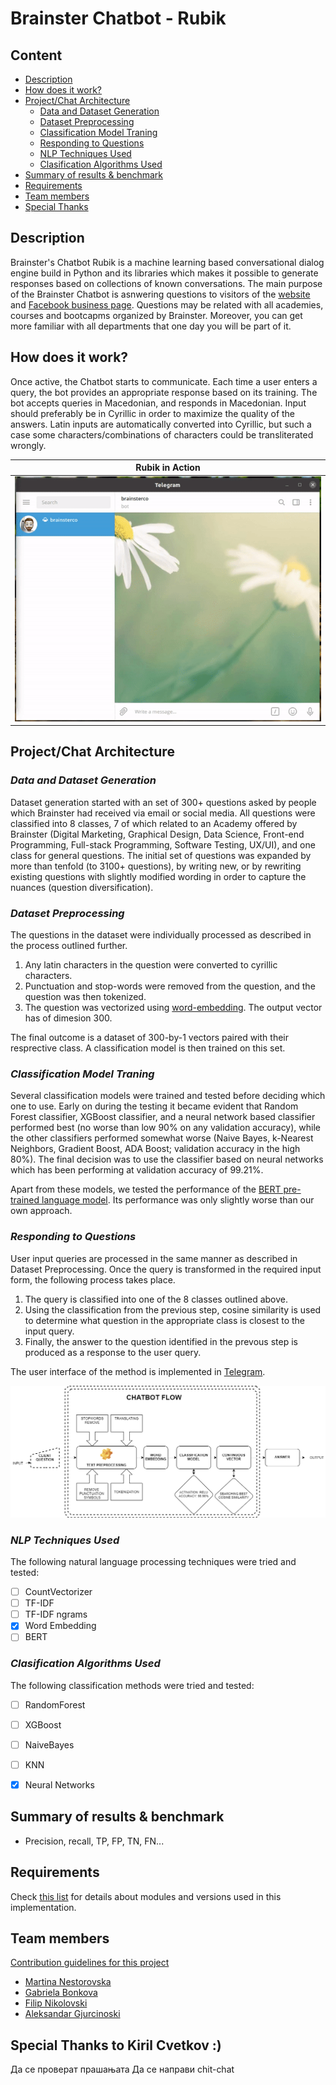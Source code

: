 # Brainster Chatbot - Rubik

## Content
- [Description](#description)
- [How does it work?](#howdoesitwork)
- [Project/Chat Architecture](#architecture)
	- [Data and Dataset Generation](#dataset)
	- [Dataset Preprocessing](#preprocessing)
	- [Classification Model Traning](#training)
	- [Responding to Questions](#responding)
	- [NLP Techniques Used](#nlpused)
	- [Clasification Algorithms Used](#classused)
- [Summary of results & benchmark](#benchmark)
- [Requirements](#requirements)
- [Team members](#team)
- [Special Thanks](#thanks)


## Description <a name="description"></a>
Brainster's Chatbot Rubik is a machine learning based conversational dialog engine build in Python and its libraries which makes it possible to generate responses based on collections of known conversations. The main purpose of the Brainster Chatbot is asnwering questions to visitors of the [website](https://brainster.co/) and [Facebook business page](https://www.facebook.com/brainster.co). Questions may be related with all academies, courses and bootcapms organized by Brainster. Moreover, you can get more familiar with all departments that one day you will be part of it.



## How does it work? <a name="howdoesitwork"></a>
Once active, the Chatbot starts to communicate. Each time a user enters a query, the bot provides an appropriate response based on its training. The bot accepts queries in Macedonian, and responds in Macedonian. Input should preferably be in Cyrillic in order to maximize the quality of the answers. Latin inputs are automatically converted into Cyrillic, but such a case some characters/combinations of characters could be transliterated wrongly.

| Rubik in Action |
| :----: |
| ![Rubik in action](images/Rubik_Test_Run.gif) |


## Project/Chat Architecture <a name="architecture"></a>

### *Data and Dataset Generation* <a name="dataset"></a>
Dataset generation started with an set of 300+ questions asked by people which Brainster had received via email or social media. All questions were classified into 8 classes, 7 of which related to an Academy offered by Brainster (Digital Marketing, Graphical Design, Data Science, Front-end Programming, Full-stack Programming, Software  Testing, UX/UI), and one class for general questions. The initial set of questions was expanded by more than tenfold (to 3100+ questions), by writing new, or by rewriting existing questions with slightly modified wording in order to capture the nuances (question diversification).

### *Dataset Preprocessing* <a name="preprocessing"></a>
The questions in the dataset were individually processed as described in the process outlined further.

1. Any latin characters in the question were converted to cyrillic characters.
2. Punctuation and stop-words were removed from the question, and the question was then tokenized.
3. The question was vectorized using [word-embedding](https://nlp.h-its.org/bpemb/). The output vector has of dimesion 300.

The final outcome is a dataset of 300-by-1 vectors paired with their resprective class. A classification model is then trained on this set.

### *Classification Model Traning* <a name="training"></a>
Several classification models were trained and tested before deciding which one to use. Early on during the testing it became evident that Random Forest classifier, XGBoost classifier, and a neural network based classifier performed best (no worse than low 90% on any validation accuracy), while the other classifiers performed somewhat worse (Naive Bayes, k-Nearest Neighbors, Gradient Boost, ADA Boost; validation accuracy in the high 80%). The final decision was to use the classifier based on neural networks which has been performing at validation accuracy of 99.21%.

Apart from these models, we tested the performance of the [BERT pre-trained language model](https://github.com/google-research/bert). Its performance was only slightly worse than our own approach.

### *Responding to Questions* <a name="responding"></a>
User input queries are processed in the same manner as described in Dataset Preprocessing. Once the query is transformed in the required input form, the following process takes place.

1. The query is classified into one of the 8 classes outlined above. 
2. Using the classification from the previous step, cosine similarity is used to determine what question in the appropriate class is closest to the input query.
3. Finally, the answer to the question identified in the prevous step is produced as a response to the user query.

The user interface of the method is implemented in [Telegram](https://telegram.org/).

![Chatbot architecture](images/chatbot_flow.png)

### *NLP Techniques Used* <a name="nlpused"></a>
The following natural language processing techniques were tried and tested:

- [ ] CountVectorizer
- [ ] TF-IDF
- [ ] TF-IDF ngrams
- [x] Word Embedding
- [ ] BERT

### *Clasification Algorithms Used* <a name="classused"></a>
The following classification methods were tried and tested:

- [ ] RandomForest
- [ ] XGBoost
- [ ] NaiveBayes
- [ ] KNN
- [x] Neural Networks


## Summary of results & benchmark <a name="benchmark"></a>
* Precision, recall, TP, FP, TN, FN...

## Requirements <a name="requirements"></a>
Check [this list](requirements.txt) for details about modules and versions used in this implementation.


## Team members <a name="team"></a>
[Contribution guidelines for this project](CONTRIBUTING.md)

* [Martina Nestorovska](https://www.linkedin.com/in/martina-nestorovska-b367ba8/)
* [Gabriela Bonkova](https://www.linkedin.com/in/gabriela-bonkova-a25607194/)
* [Filip Nikolovski](https://www.linkedin.com/in/filip-nikolovski-a26559ab/)
* [Aleksandar Gjurcinoski](https://www.linkedin.com/in/aleksandar-gjurcinoski-7594a242/)


## Special Thanks to Kiril Cvetkov :) <a name="thanks"></a>




Да се проверат прашањата
Да се направи chit-chat

